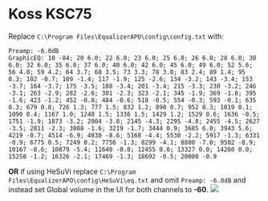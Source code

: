 # Koss KSC75
Replace `C:\Program Files\EqualizerAPO\config\config.txt` with:
```
Preamp: -6.0dB
GraphicEQ: 10 -84; 20 6.0; 22 6.0; 23 6.0; 25 6.0; 26 6.0; 28 6.0; 30 6.0; 32 6.0; 35 6.0; 37 6.0; 40 6.0; 42 6.0; 45 6.0; 49 6.0; 52 5.6; 56 4.8; 59 4.2; 64 3.7; 68 3.5; 73 3.3; 78 3.0; 83 2.4; 89 1.4; 95 0.3; 102 -0.7; 109 -1.4; 117 -1.9; 125 -2.6; 134 -3.2; 143 -3.4; 153 -3.7; 164 -3.7; 175 -3.5; 188 -3.4; 201 -3.4; 215 -3.3; 230 -3.2; 246 -3.1; 263 -2.9; 282 -2.6; 301 -2.3; 323 -2.1; 345 -1.9; 369 -1.8; 395 -1.6; 423 -1.2; 452 -0.8; 484 -0.6; 518 -0.5; 554 -0.3; 593 -0.1; 635 0.3; 679 0.8; 726 1.3; 777 1.5; 832 1.2; 890 0.7; 952 0.3; 1019 0.1; 1090 0.4; 1167 1.0; 1248 1.5; 1336 1.5; 1429 1.2; 1529 0.6; 1636 -0.5; 1751 -1.9; 1873 -3.2; 2004 -3.8; 2145 -4.3; 2295 -4.8; 2455 -4.5; 2627 -3.5; 2811 -2.3; 3008 -1.6; 3219 -1.7; 3444 0.9; 3685 6.0; 3943 5.6; 4219 -0.7; 4514 -6.9; 4830 -8.6; 5168 -4.4; 5530 -2.2; 5917 -1.3; 6331 -0.9; 6775 0.5; 7249 0.2; 7756 -1.3; 8299 -4.1; 8880 -7.0; 9502 -8.9; 10167 -8.6; 10879 -5.4; 11640 -0.8; 12455 0.0; 13327 0.0; 14260 0.0; 15258 -1.2; 16326 -2.1; 17469 -1.3; 18692 -0.5; 20000 -0.9
```
**OR** if using HeSuVi replace `C:\Program Files\EqualizerAPO\config\HeSuVi\eq.txt` and omit `Preamp: -6.0dB` and instead set Global volume in the UI for both channels to **-60**.
![](https://raw.githubusercontent.com/jaakkopasanen/AutoEq/master/results/Sonoma%20Model%20One/innerfidelity/onear/Koss%20KSC75/Koss%20KSC75.png)